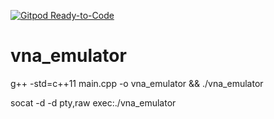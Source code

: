 [![Gitpod Ready-to-Code](https://img.shields.io/badge/Gitpod-Ready--to--Code-blue?logo=gitpod)](https://gitpod.io/#https://github.com/r4mp/vna_emulator) 

# vna_emulator

g++ -std=c++11 main.cpp -o vna_emulator && ./vna_emulator

socat -d -d pty,raw exec:./vna_emulator


